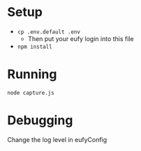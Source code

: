 # Setup
- `cp .env.default .env`
  - Then put your eufy login into this file
- `npm install`

# Running
`node capture.js`

# Debugging
Change the log level in eufyConfig
